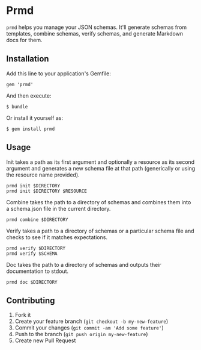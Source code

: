 # Prmd

`prmd` helps you manage your JSON schemas. It'll generate schemas from templates, combine schemas, verify schemas, and generate Markdown docs for them.

## Installation

Add this line to your application's Gemfile:

    gem 'prmd'

And then execute:

    $ bundle

Or install it yourself as:

    $ gem install prmd

## Usage

Init takes a path as its first argument and optionally a resource as its second argument and generates a new schema file at that path (generically or using the resource name provided).

```
prmd init $DIRECTORY
prmd init $DIRECTORY $RESOURCE
```

Combine takes the path to a directory of schemas and combines them into a schema.json file in the current directory.

```
prmd combine $DIRECTORY
```

Verify takes a path to a directory of schemas or a particular schema file and checks to see if it matches expectations.

```
prmd verify $DIRECTORY
prmd verify $SCHEMA
```

Doc takes the path to a directory of schemas and outputs their documentation to stdout.

```
prmd doc $DIRECTORY
```

## Contributing

1. Fork it
2. Create your feature branch (`git checkout -b my-new-feature`)
3. Commit your changes (`git commit -am 'Add some feature'`)
4. Push to the branch (`git push origin my-new-feature`)
5. Create new Pull Request
